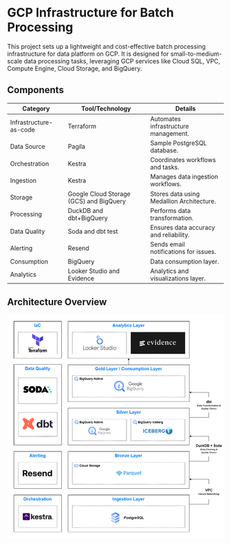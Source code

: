 # GCP Infrastructure for Batch Processing

This project sets up a lightweight and cost-effective batch processing infrastructure for data platform on GCP. It is designed for small-to-medium-scale data processing tasks, leveraging GCP services like Cloud SQL, VPC, Compute Engine, Cloud Storage, and BigQuery.

## Components

| **Category**           | **Tool/Technology**                     | **Details**                               |
|------------------------|-----------------------------------------|-------------------------------------------|
| Infrastructure-as-code | Terraform                               | Automates infrastructure management.      |
| Data Source            | Pagila                                  | Sample PostgreSQL database.               |
| Orchestration          | Kestra                                  | Coordinates workflows and tasks.          |
| Ingestion              | Kestra                                  | Manages data ingestion workflows.         |
| Storage                | Google Cloud Storage (GCS) and BigQuery | Stores data using Medallion Architecture. |
| Processing             | DuckDB and dbt+BigQuery                 | Performs data transformation.             |
| Data Quality           | Soda and dbt test                       | Ensures data accuracy and reliability.    |
| Alerting               | Resend                                  | Sends email notifications for issues.     |
| Consumption            | BigQuery                                | Data consumption layer.                   |
| Analytics              | Looker Studio and Evidence              | Analytics and visualizations layer.       |

## Architecture Overview

![](img/gcp-batch-diagram.png)
